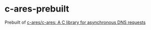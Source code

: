 c-ares-prebuilt
===============
Prebuilt of [c-ares/c-ares: A C library for asynchronous DNS requests](https://github.com/c-ares/c-ares)
